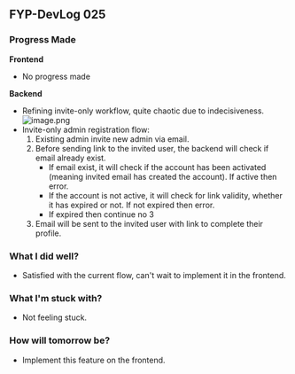 ## FYP-DevLog 025

### Progress Made
**Frontend**
+ No progress made

**Backend**
+ Refining invite-only workflow, quite chaotic due to indecisiveness.
![image.png](https://cdn.hashnode.com/res/hashnode/image/upload/v1602255082586/WFpDAomJN.png)
+ Invite-only admin registration flow:
    1. Existing admin invite new admin via email.
    2. Before sending link to the invited user, the backend will check if email already exist.
        + If email exist, it will check if the account has been activated (meaning invited email has created the account). If active then error.
        + If the account is not active, it will check for link validity, whether it has expired or not. If not expired then error.
        + If expired then continue no 3
    3. Email will be sent to the invited user with link to complete their profile.

### What I did well?
+ Satisfied with the current flow, can't wait to implement it in the frontend.

### What I'm stuck with?
+ Not feeling stuck.

### How will tomorrow be?
+ Implement this feature on the frontend.